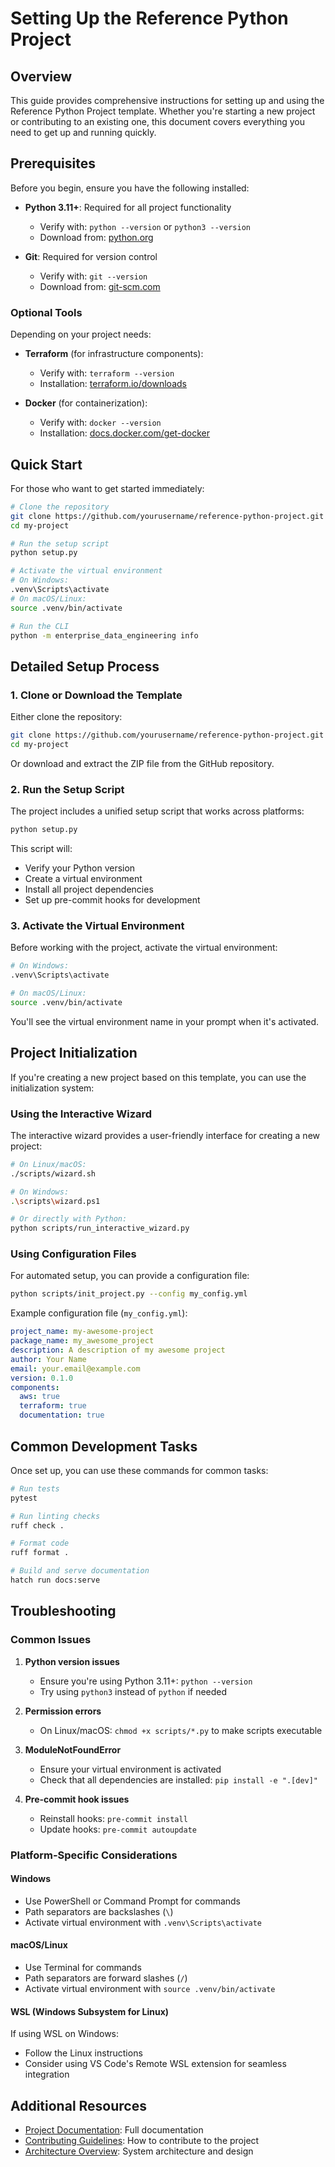 # Setting Up the Reference Python Project

## Overview

This guide provides comprehensive instructions for setting up and using the Reference Python Project
template. Whether you're starting a new project or contributing to an existing one, this document
covers everything you need to get up and running quickly.

## Prerequisites

Before you begin, ensure you have the following installed:

- **Python 3.11+**: Required for all project functionality

  - Verify with: `python --version` or `python3 --version`
  - Download from: [python.org](https://www.python.org/downloads/)

- **Git**: Required for version control

  - Verify with: `git --version`
  - Download from: [git-scm.com](https://git-scm.com/downloads)

### Optional Tools

Depending on your project needs:

- **Terraform** (for infrastructure components):

  - Verify with: `terraform --version`
  - Installation: [terraform.io/downloads](https://www.terraform.io/downloads)

- **Docker** (for containerization):

  - Verify with: `docker --version`
  - Installation: [docs.docker.com/get-docker](https://docs.docker.com/get-docker/)

## Quick Start

For those who want to get started immediately:

```bash
# Clone the repository
git clone https://github.com/yourusername/reference-python-project.git my-project
cd my-project

# Run the setup script
python setup.py

# Activate the virtual environment
# On Windows:
.venv\Scripts\activate
# On macOS/Linux:
source .venv/bin/activate

# Run the CLI
python -m enterprise_data_engineering info
```

## Detailed Setup Process

### 1. Clone or Download the Template

Either clone the repository:

```bash
git clone https://github.com/yourusername/reference-python-project.git my-project
cd my-project
```

Or download and extract the ZIP file from the GitHub repository.

### 2. Run the Setup Script

The project includes a unified setup script that works across platforms:

```bash
python setup.py
```

This script will:

- Verify your Python version
- Create a virtual environment
- Install all project dependencies
- Set up pre-commit hooks for development

### 3. Activate the Virtual Environment

Before working with the project, activate the virtual environment:

```bash
# On Windows:
.venv\Scripts\activate

# On macOS/Linux:
source .venv/bin/activate
```

You'll see the virtual environment name in your prompt when it's activated.

## Project Initialization

If you're creating a new project based on this template, you can use the initialization system:

### Using the Interactive Wizard

The interactive wizard provides a user-friendly interface for creating a new project:

```bash
# On Linux/macOS:
./scripts/wizard.sh

# On Windows:
.\scripts\wizard.ps1

# Or directly with Python:
python scripts/run_interactive_wizard.py
```

### Using Configuration Files

For automated setup, you can provide a configuration file:

```bash
python scripts/init_project.py --config my_config.yml
```

Example configuration file (`my_config.yml`):

```yaml
project_name: my-awesome-project
package_name: my_awesome_project
description: A description of my awesome project
author: Your Name
email: your.email@example.com
version: 0.1.0
components:
  aws: true
  terraform: true
  documentation: true
```

## Common Development Tasks

Once set up, you can use these commands for common tasks:

```bash
# Run tests
pytest

# Run linting checks
ruff check .

# Format code
ruff format .

# Build and serve documentation
hatch run docs:serve
```

## Troubleshooting

### Common Issues

1. **Python version issues**

   - Ensure you're using Python 3.11+: `python --version`
   - Try using `python3` instead of `python` if needed

1. **Permission errors**

   - On Linux/macOS: `chmod +x scripts/*.py` to make scripts executable

1. **ModuleNotFoundError**

   - Ensure your virtual environment is activated
   - Check that all dependencies are installed: `pip install -e ".[dev]"`

1. **Pre-commit hook issues**

   - Reinstall hooks: `pre-commit install`
   - Update hooks: `pre-commit autoupdate`

### Platform-Specific Considerations

#### Windows

- Use PowerShell or Command Prompt for commands
- Path separators are backslashes (`\`)
- Activate virtual environment with `.venv\Scripts\activate`

#### macOS/Linux

- Use Terminal for commands
- Path separators are forward slashes (`/`)
- Activate virtual environment with `source .venv/bin/activate`

#### WSL (Windows Subsystem for Linux)

If using WSL on Windows:

- Follow the Linux instructions
- Consider using VS Code's Remote WSL extension for seamless integration

## Additional Resources

- [Project Documentation](./docs/index.md): Full documentation
- [Contributing Guidelines](./CONTRIBUTING.md): How to contribute to the project
- [Architecture Overview](./docs/architecture.md): System architecture and design

